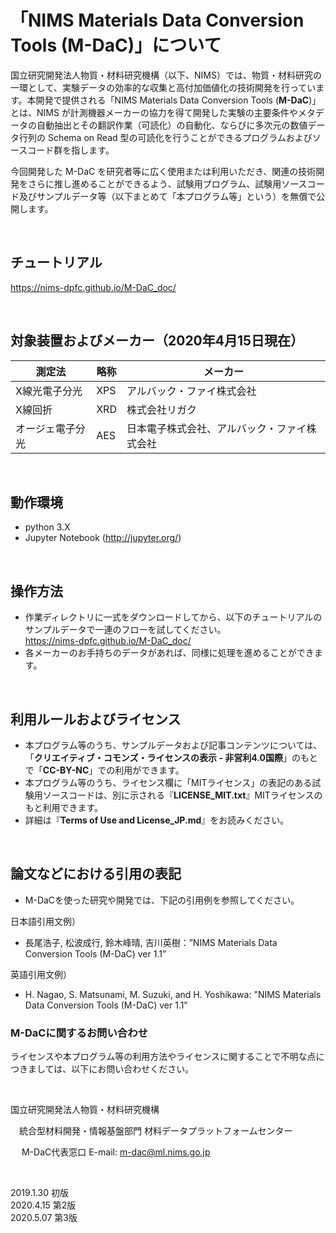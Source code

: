 # 「NIMS Materials Data Conversion Tools (M-DaC)」について

国立研究開発法人物質・材料研究機構（以下、NIMS）では、物質・材料研究の一環として、実験データの効率的な収集と高付加価値化の技術開発を行っています。本開発で提供される「NIMS Materials Data Conversion Tools (__M-DaC__)」とは、NIMS が計測機器メーカーの協力を得て開発した実験の主要条件やメタデータの自動抽出とその翻訳作業（可読化）の自動化、ならびに多次元の数値データ行列の Schema on Read 型の可読化を行うことができるプログラムおよびソースコード群を指します。

今回開発した M-DaC を研究者等に広く使用または利用いただき、関連の技術開発をさらに推し進めることができるよう、試験用プログラム、試験用ソースコード及びサンプルデータ等（以下まとめて「本プログラム等」という）を無償で公開します。

<br />

## チュートリアル

  <https://nims-dpfc.github.io/M-DaC_doc/>

<br />

## 対象装置およびメーカー（2020年4月15日現在）

| 測定法 | 略称 | メーカー |
| --- | --- | --- |
| X線光電子分光 | XPS | アルバック・ファイ株式会社 |
| X線回折 | XRD | 株式会社リガク |
| オージェ電子分光 | AES | 日本電子株式会社、アルバック・ファイ株式会社 |

<br />

## 動作環境

* python 3.X
* Jupyter Notebook (<http://jupyter.org/>)

<br />

## 操作方法

* 作業ディレクトリに一式をダウンロードしてから、以下のチュートリアルのサンプルデータで一連のフローを試してください。  
 <https://nims-dpfc.github.io/M-DaC_doc/>
* 各メーカーのお手持ちのデータがあれば、同様に処理を進めることができます。

<br />

## 利用ルールおよびライセンス

* 本プログラム等のうち、サンプルデータおよび記事コンテンツについては、「__クリエイティブ・コモンズ・ライセンスの表示 - 非営利4.0国際__」のもとで「__CC-BY-NC__」での利用ができます。
* 本プログラム等のうち、ライセンス欄に「MITライセンス」の表記のある試験用ソースコードは、別に示される『__LICENSE_MIT.txt__』MITライセンスのもと利用できます。
* 詳細は『__Terms of Use and License_JP.md__』をお読みください。

<br />

## 論文などにおける引用の表記

* M-DaCを使った研究や開発では、下記の引用例を参照してください。

日本語引用文例）

- 長尾浩子, 松波成行, 鈴木峰晴, 吉川英樹：”NIMS Materials Data Conversion Tools (M-DaC) ver 1.1”

英語引用文例）

- H. Nagao, S. Matsunami, M. Suzuki, and H. Yoshikawa: "NIMS Materials Data Conversion Tools (M-DaC) ver 1.1"

### M-DaCに関するお問い合わせ

ライセンスや本プログラム等の利用方法やライセンスに関することで不明な点につきましては、以下にお問い合わせください。

<br />

国立研究開発法人物質・材料研究機構

 　統合型材料開発・情報基盤部門  材料データプラットフォームセンター

　 M-DaC代表窓口  E-mail: m-dac@ml.nims.go.jp

<br />

2019.1.30 初版  
2020.4.15 第2版  
2020.5.07 第3版  
